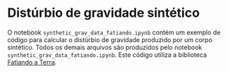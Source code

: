 # Distúrbio de gravidade sintético

O notebook `synthetic_grav_data_fatiando.ipynb` contém
um exemplo de código para calcular o distúrbio de gravidade
produzido por um corpo sintético. Todos os demais arquivos
são produzidos pelo notebook `synthetic_grav_data_fatiando.ipynb`.
Este código utiliza a biblioteca 
[Fatiando a Terra](http://www.fatiando.org/).